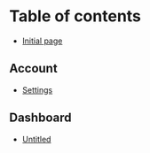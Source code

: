 # Table of contents

* [Initial page](README.md)

## Account

* [Settings](account/untitled.md)

## Dashboard

* [Untitled](dashboard/untitled.md)

